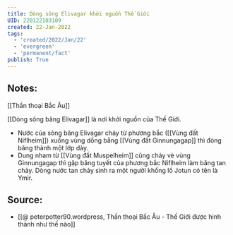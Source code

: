 ```yaml
---
title: Dòng sông Elivagar khởi nguồn Thế Giới
UID: 220122103109
created: 22-Jan-2022
tags:
  - 'created/2022/Jan/22'
  - 'evergreen'
  - 'permanent/fact'
publish: True
---
```

## Notes:
[[Thần thoại Bắc Âu]]

[[Dòng sông băng Elivagar]] là nơi khởi nguồn của Thế Giới.
- Nước của sông băng Elivagar chảy từ phương bắc ([[Vùng đất Niflheim]]) xuống vùng dồng bằng [[Vùng đất Ginnungagap]] thì đóng băng thành một lớp dày.
- Dung nham từ [[Vùng đất Muspelheim]] cũng chảy vè vùng Ginnungagap thì gặp băng tuyết của phương bắc Niflheim làm băng tan chảy. Dòng nước tan chảy sinh ra một người khổng lồ Jotun có tên là Ymir.

## Source:
- [[@ peterpotter90.wordpress, Thần thoại Bắc Âu - Thế Giới được hình thành như thế nào]]


